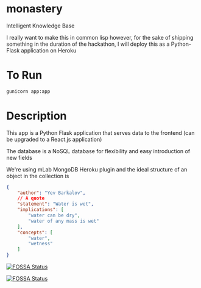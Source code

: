 # monastery
Intelligent Knowledge Base

I really want to make this in common lisp however, for the sake of shipping something in the duration of the hackathon, I will deploy this as a Python-Flask application on Heroku

# To Run

```bash
gunicorn app:app
```

# Description

This app is a Python Flask application that serves data to the frontend (can be upgraded to a React.js application)

The database is a NoSQL database for flexibility and easy introduction of new fields

We're using mLab MongoDB Heroku plugin and the ideal structure of an object in the collection is

```json
{
	"author": "Yev Barkalov",
	// A quote
	"statement": "Water is wet",
	"implications": [
		"water can be dry",
		"water of any mass is wet"
	],
	"concepts": [
		"water",
		"wetness"
	]
}
```


[![FOSSA Status](https://app.fossa.io/api/projects/git%2Bgithub.com%2Fyevbar%2Fmonastery.svg?type=large)](https://app.fossa.io/projects/git%2Bgithub.com%2Fyevbar%2Fmonastery?ref=badge_large)

[![FOSSA Status](https://app.fossa.io/api/projects/git%2Bgithub.com%2Fyevbar%2Fmonastery.svg?type=shield)](https://app.fossa.io/projects/git%2Bgithub.com%2Fyevbar%2Fmonastery?ref=badge_shield)
